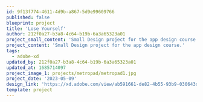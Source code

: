 ```yaml
---
id: 9f13f774-4611-4d9b-a867-5d9e99609766
published: false
blueprint: project
title: 'Lose Yourself'
author: 212f0a27-b3a8-4c64-b19b-6a3a65323a01
project_small_content: 'Small Design project for the app design course.'
project_content: 'Small Design project for the app design course.'
tags:
  - adobe-xd
updated_by: 212f0a27-b3a8-4c64-b19b-6a3a65323a01
updated_at: 1685714097
project_image_1: projects/metropad/metropad1.jpg
project_date: '2023-05-09'
design_link: 'https://xd.adobe.com/view/ab591661-de82-4b55-93b9-030643de665d-fe0a/'
template: project
---
```

